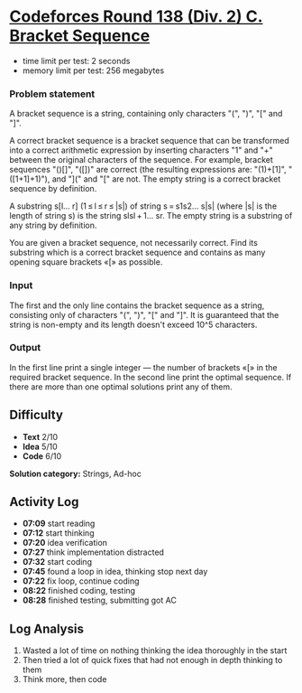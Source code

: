 # [Codeforces Round 138 (Div. 2) C. Bracket Sequence](x)

- time limit per test: 2 seconds
- memory limit per test: 256 megabytes

### Problem statement

A bracket sequence is a string, containing only characters "(", ")", "[" and "]".

A correct bracket sequence is a bracket sequence that can be transformed into a correct arithmetic expression by inserting characters "1" and "+" between the original characters of the sequence. For example, bracket sequences "()[]", "([])" are correct (the resulting expressions are: "(1)+[1]", "([1+1]+1)"), and "](" and "[" are not. The empty string is a correct bracket sequence by definition.

A substring s[l... r] (1 ≤ l ≤ r ≤ |s|) of string s = s1s2... s|s| (where |s| is the length of string s) is the string slsl + 1... sr. The empty string is a substring of any string by definition.

You are given a bracket sequence, not necessarily correct. Find its substring which is a correct bracket sequence and contains as many opening square brackets «[» as possible.

### Input

The first and the only line contains the bracket sequence as a string, consisting only of characters "(", ")", "[" and "]". It is guaranteed that the string is non-empty and its length doesn't exceed 10^5 characters.

### Output

In the first line print a single integer — the number of brackets «[» in the required bracket sequence. In the second line print the optimal sequence. If there are more than one optimal solutions print any of them.

## Difficulty

- **Text** 2/10
- **Idea** 5/10
- **Code** 6/10

**Solution category:** Strings, Ad-hoc

## Activity Log

- **07:09** start reading
- **07:12** start thinking
- **07:20** idea verification
- **07:27** think implementation
distracted
- **07:32** start coding
- **07:45** found a loop in idea, thinking
stop
next day
- **07:22** fix loop, continue coding
- **08:22** finished coding, testing
- **08:28** finished testing, submitting got AC

## Log Analysis

1. Wasted a lot of time on nothing thinking the idea thoroughly in the start
2. Then tried a lot of quick fixes that had not enough in depth thinking to them
3. Think more, then code